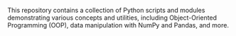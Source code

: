 This repository contains a collection of Python scripts and modules demonstrating various concepts and utilities, including Object-Oriented Programming (OOP), data manipulation with NumPy and Pandas, and more.
